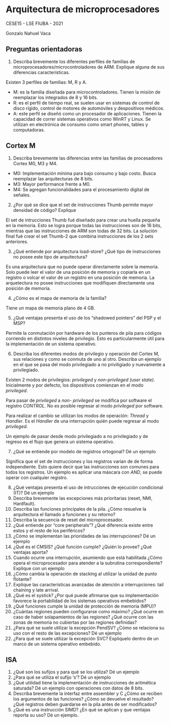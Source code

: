 # Arquitectura de microprocesadores

CESE15 - LSE FIUBA - 2021

Gonzalo Nahuel Vaca

## Preguntas orientadoras

1. Describa brevemente los diferentes perfiles de familias de microprocesadores/microcontroladores de ARM. Explique alguna de sus diferencias características.

Existen 3 perfiles de familias: M, R y A.

* M: es la familia diseñada para microcontroladores. Tienen la misión de reemplazar los integrados de 8 y 16 bits.
* R: es el perfil de tiempo real, se suelen usar en sistemas de control de disco rígido, control de motores de automóviles y despositivos médicos.
* A: este perfil se diseñó como un procesador de aplicaciones. Tienen la capacidad de correr sistemas operativos como WinRT y Linux. Se utilizan en electrónica de consumo como smart phones, tables y computadoras.

## Cortex M

1. Describa brevemente las diferencias entre las familias de procesadores Cortex M0, M3 y M4.

* M0: Implementación mínima para bajo consumo y bajo costo. Busca reemplazar las arquitecturas de 8 bits.
* M3: Mayor performance frente a M0.
* M4: Se agregan funcionalidades para el procesamiento digital de señales.

2. ¿Por qué se dice que el set de instrucciones Thumb permite mayor densidad de código? Explique

El set de intrucciones Thumb fué diseñado para crear una huella pequeña en la memoria. Esto se logra porque todas las instrucciones son de 16 bits, mientras que las instrucciones de ARM son todas de 32 bits. La solución final fué crear el set Thumb-2 que combina instrucciones de los 2 sets anteriores.

3. ¿Qué entiende por arquitectura load-store? ¿Qué tipo de instrucciones no posee este tipo de arquitectura?

Es una arquitectura que no puede operar directamente sobre la memoria. Solo puede leer el valor de una posición de memoria y copiarla en un registro o volcar el valor de un registro en una posición de memoria. La arquetectura no posee instrucciones que modifiquen directamente una posición de memoria.

4. ¿Cómo es el mapa de memoria de la familia?

Tiene un mapa de memoria plano de 4 GB.

5. ¿Qué ventajas presenta el uso de los “shadowed pointers” del PSP y el MSP?

Permite la conmutación por hardware de los punteros de pila para códigos corriendo en distintos niveles de privilegio. Esto es particularmente útil para la implementación de un sistema operativo.

6. Describa los diferentes modos de privilegio y operación del Cortex M, sus relaciones y como se conmuta de uno al otro. Describa un ejemplo en el que se pasa del modo privilegiado a no priviligiado y nuevamente a privilegiado.

Existen 2 modos de privilegios: *privileged* y *non-privileged (user state)*.
Inicialmente y por defecto, los dispositivos comienzan en el modo *privileged*.

Para pasar de *privileged* a *non- privileged* se modifica por software el registro *CONTROL*.
No es posible regresar al modo *privileged* por software.

Para realizar el cambio se utilizan los modos de operación: *Thread* y *Handler*.
Es el *Handler* de una interrupción quién puede regresar al modo *privileged*.

Un ejemplo de pasar desde modo privilegiado a no privilegiado y de regreso es el flujo que genera un sistema operativo.

7. ¿Qué se entiende por modelo de registros ortogonal? Dé un ejemplo

Significa que el set de instrucciones y los registros varian de de forma independiente. Esto quiere decir que las instrucciones son comunes para todos los registros. Un ejemplo es aplicar una máscara con *AND*, se puede operar con cualquier registro.

8. ¿Qué ventajas presenta el uso de intrucciones de ejecución condicional (IT)? Dé un ejemplo
9. Describa brevemente las excepciones más prioritarias (reset, NMI, Hardfault).
10. Describa las funciones principales de la pila. ¿Cómo resuelve la arquitectura el llamado a funciones y su retorno?
11. Describa la secuencia de reset del microprocesador.
12. ¿Qué entiende por “core peripherals”? ¿Qué diferencia existe entre estos y el resto de los periféricos?
13. ¿Cómo se implementan las prioridades de las interrupciones? Dé un ejemplo
14. ¿Qué es el CMSIS? ¿Qué función cumple? ¿Quién lo provee? ¿Qué ventajas aporta?
15. Cuando ocurre una interrupción, asumiendo que está habilitada ¿Cómo opera el microprocesador para atender a la subrutina correspondiente? Explique con un ejemplo
16. ¿Cómo cambia la operación de stacking al utilizar la unidad de punto flotante?
17. Explique las características avanzadas de atención a interrupciones: tail chaining y late arrival.
18. ¿Qué es el systick? ¿Por qué puede afirmarse que su implementación favorece la portabilidad de los sistemas operativos embebidos?
19. ¿Qué funciones cumple la unidad de protección de memoria (MPU)?
20. ¿Cuántas regiones pueden configurarse como máximo? ¿Qué ocurre en caso de haber solapamientos de las regiones? ¿Qué ocurre con las zonas de memoria no cubiertas por las regiones definidas?
21. ¿Para qué se suele utilizar la excepción PendSV? ¿Cómo se relaciona su uso con el resto de las excepciones? Dé un ejemplo
22. ¿Para qué se suele utilizar la excepción SVC? Expliquelo dentro de un marco de un
sistema operativo embebido.

## ISA

1. ¿Qué son los sufijos y para qué se los utiliza? Dé un ejemplo
2. ¿Para qué se utiliza el sufijo ‘s’? Dé un ejemplo
3. ¿Qué utilidad tiene la implementación de instrucciones de aritmética saturada? Dé un ejemplo con operaciones con datos de 8 bits.
4. Describa brevemente la interfaz entre assembler y C ¿Cómo se reciben los argumentos de las funciones? ¿Cómo se devuelve el resultado? ¿Qué registros deben guardarse en la pila antes de ser modificados?
5. ¿Qué es una instrucción SIMD? ¿En qué se aplican y que ventajas reporta su uso? Dé un ejemplo.